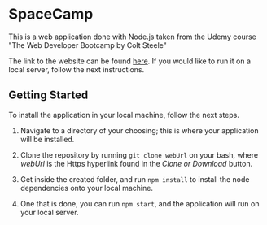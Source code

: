 # SpaceCamp
This is a web application done with Node.js taken from the Udemy course "The Web Developer Bootcamp by Colt Steele" 

The link to the website can be found [here](https://nameless-crag-28715.herokuapp.com/). If you would like to run it on a local server, follow the next instructions.

## Getting Started
To install the application in your local machine, follow the next steps.

  1. Navigate to a directory of your choosing; this is where your application will be installed. 
  
  2. Clone the repository by running ``` git clone webUrl ``` on your bash, where *webUrl* is the Https hyperlink found in the    *Clone or Download* button.

  3. Get inside the created folder, and run ``` npm install ``` to install the node dependencies onto your local machine.
  
  4. One that is done, you can run ``` npm start ```, and the application will run on your local server.



